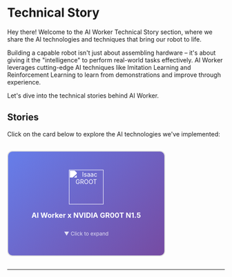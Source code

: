 # Technical Story

Hey there! Welcome to the AI Worker Technical Story section, where we share the AI technologies and techniques that bring our robot to life.

Building a capable robot isn't just about assembling hardware – it's about giving it the "intelligence" to perform real-world tasks effectively. AI Worker leverages cutting-edge AI techniques like Imitation Learning and Reinforcement Learning to learn from demonstrations and improve through experience.

Let's dive into the technical stories behind AI Worker.

## Stories

Click on the card below to explore the AI technologies we've implemented:

<div style="display: grid; grid-template-columns: repeat(auto-fit, minmax(300px, 1fr)); gap: 20px; margin: 30px 0;">

<details style="grid-column: 1 / -1;">
<summary style="list-style: none; cursor: pointer;">
  <div style="border: 2px solid #e0e0e0; border-radius: 12px; padding: 20px; transition: all 0.3s; background: linear-gradient(135deg, #667eea 0%, #764ba2 100%); color: white; min-height: 200px; display: inline-flex; flex-direction: column; justify-content: center; align-items: center; text-align: center; width: calc(66.666% - 14px); vertical-align: top;">
    <img src="/technical_story/isaac_gr00t_header_compress.png" alt="Isaac GROOT" style="height: 80px; margin-bottom: 15px; filter: brightness(0) invert(1);">
    <h3 style="margin: 0 0 10px 0; border: none; color: white;">AI Worker x NVIDIA GR00T N1.5</h3>
    <div class="expand-indicator" style="margin-top: 15px; font-size: 12px; opacity: 0.8;">▼ Click to expand</div>
  </div>
</summary>
<div style="padding: 30px; border: 2px solid #667eea; border-radius: 12px; margin-top: 20px; background: #1b1b1f; color: #e0e0e0;">

### ▶️ Full Demo

<div style="position: relative; padding-bottom: 56.25%; height: 0; overflow: hidden; max-width: 100%; margin: 20px 0; border-radius: 8px;">
  <iframe 
    style="position: absolute; top: 0; left: 0; width: 100%; height: 100%;" 
    src="https://www.youtube.com/embed/h2O57D7KGYg" 
    title="AI Worker x NVIDIA Gr00t N1.5 Demo" 
    frameborder="0" 
    allow="accelerometer; autoplay; clipboard-write; encrypted-media; gyroscope; picture-in-picture" 
    allowfullscreen>
  </iframe>
</div>

---

### Overview

We aimed to develop an autonomous robotic system capable of sorting convenience store items, with a specific focus on coffee bottle classification as our primary task scenario. The robot is presented with mixed items placed in a central area and must sort them into designated boxes positioned on the left and right sides.

To achieve this goal, we leveraged **imitation learning** as our core methodology, utilizing NVIDIA's **Isaac GR00T N1.5** foundation model. We collected real-world demonstration data directly in actual operational environments, ensuring our model could handle the complexities and variations inherent in real-world scenarios.

<div style="margin: 20px 0; padding: 20px; background: rgba(102, 126, 234, 0.1); border-left: 4px solid #667eea; border-radius: 4px;">

**🎯 Public Demonstrations**

We successfully showcased this system at two major robotics conferences:
- **CoRL (Conference on Robot Learning)** 
- **Humanoid Conference**

</div>

<div style="margin: 20px 0; padding: 20px; background: rgba(102, 126, 234, 0.1); border-left: 4px solid #667eea; border-radius: 4px;">

**📊 Performance Metrics**

Through rigorous testing over 100 trials, our system achieved approximately **70% success rate**, demonstrating robust performance while also revealing areas for future improvement.

</div>

<div style="margin: 20px 0; padding: 20px; background: rgba(102, 126, 234, 0.1); border-left: 4px solid #667eea; border-radius: 4px;">

**💡 Project Impact**

This project goes beyond simply using a foundation model – we've built a complete system infrastructure based on **AI Worker** and **Physical AI Tools** that enables the deployment and operation of GR00T N1.5 on real robotic hardware.

</div>

---

### Model Architecture

NVIDIA's Isaac Gr00t N1.5 is a vision-language-action (VLA) foundation model designed for robotic manipulation tasks. The model architecture consists of two main systems working in tandem to translate multimodal inputs into precise robot actions.

<div style="text-align: center; margin: 30px 0;">
  <img src="/technical_story/isaac_gr00t_architecture.png" alt="Isaac Gr00t N1.5 Architecture" style="max-width: 100%; border-radius: 8px; border: 2px solid #667eea;">
  <p style="margin-top: 10px; font-size: 14px; color: #888; font-style: italic;">Figure: Isaac Gr00t N1.5 Architecture Overview</p>
</div>

#### Input Modalities

The model accepts three types of input data:

- **Image Observation**: Visual input from the robot's cameras
- **Language Instruction**: Natural language commands describing the desired task
- **Robot State**: Current robot configuration including joint positions and end-effector poses

#### System 2: Vision-Language Model (VLM)

The Vision-Language Model processes visual and linguistic information to understand the task context and scene semantics. This high-level understanding guides the action generation process.

#### System 1: Diffusion Transformer

The Diffusion Transformer takes the VLM output along with robot state information and generates action chunks - sequences of future robot actions.

This two-system architecture enables the model to leverage both high-level semantic understanding and low-level motor control for robust robotic manipulation.

---

### Data Collection

We collected demonstration data to train the model for real-world robustness.

- **Dataset Size**: 10 hours of demonstration data across 800 episodes
- **Task Scope**: Sorting four different coffee bottles into their designated bins
- **Collection Strategy**: Intentionally varied lighting conditions and backgrounds during data collection
- **Environment Diversity**: Multiple lighting scenarios and background variations to ensure robust generalization

**Key Insight**: By training with diverse environmental conditions from the start, we built a system capable of handling the intense and unpredictable lighting of exhibition halls without requiring additional adaptation.

---

### Training

The model was fine-tuned using NVIDIA's powerful GPU infrastructure.

- **Hardware Setup**: 8x NVIDIA B200 GPUs
- **Training Duration**: Approximately 20 hours for complete fine-tuning
- **Base Model**: NVIDIA Isaac GR00T N1.5 foundation model
- **Training Approach**: Fine-tuning pre-trained weights on task-specific demonstration data

**Note**: The relatively short training time (20 hours) demonstrates the efficiency of foundation model fine-tuning compared to training from scratch, which would typically require significantly more time and data.

---

### Technical Challenges & Solutions

<details>
<summary style="cursor: pointer; padding: 15px; background: rgba(102, 126, 234, 0.1); border-left: 4px solid #667eea; border-radius: 4px; margin: 10px 0; font-weight: 600;">
💡 Challenge 1: Real-World Robustness
</summary>
<div style="padding: 15px 20px; margin: 0 0 10px 0; background: rgba(102, 126, 234, 0.05); border-radius: 0 0 4px 4px;">

**Problem**: Laboratory-trained models often fail in real-world environments due to lighting variations, background changes, and unpredictable conditions.

**Solution**: We intentionally introduced environmental diversity during data collection by varying lighting conditions and backgrounds. This "train for the real world" approach ensured the model could generalize to challenging scenarios like exhibition halls with intense and unpredictable lighting.

</div>
</details>

<details>
<summary style="cursor: pointer; padding: 15px; background: rgba(102, 126, 234, 0.1); border-left: 4px solid #667eea; border-radius: 4px; margin: 10px 0; font-weight: 600;">
🎪 Challenge 2: Exhibition Hall Deployment
</summary>
<div style="padding: 15px 20px; margin: 0 0 10px 0; background: rgba(102, 126, 234, 0.05); border-radius: 0 0 4px 4px;">

**Problem**: Trade show floors present some of the most challenging conditions for robotic systems - constantly changing lighting, crowds, and visual distractions.

**Solution**: Anticipating exhibition deployment, we intentionally varied backgrounds and environments during data collection. To simulate crowded conditions, we positioned the robot in high-traffic areas during data acquisition. This proactive approach enabled the system to handle the exhibition environment without requiring any additional fine-tuning or adaptation.

</div>
</details>

<details>
<summary style="cursor: pointer; padding: 15px; background: rgba(102, 126, 234, 0.1); border-left: 4px solid #667eea; border-radius: 4px; margin: 10px 0; font-weight: 600;">
📊 Challenge 3: Data Efficiency
</summary>
<div style="padding: 15px 20px; margin: 0 0 10px 0; background: rgba(102, 126, 234, 0.05); border-radius: 0 0 4px 4px;">

**Problem**: Collecting large-scale demonstration data can be time-consuming and expensive.

**Solution**: By leveraging the NVIDIA Isaac GR00T N1.5 foundation model, we achieved strong performance with just 10 hours (800 episodes) of task-specific data, significantly reducing the data requirements compared to training from scratch.

</div>
</details>

---

### Deployment

Our deployment architecture is designed for modularity, scalability, and isolation using containerized environments. The system integrates multiple components across different machines, leveraging ROS2 for inter-process communication and Docker for dependency management.

<div style="text-align: center; margin: 30px 0;">
  <img src="/technical_story/isaac_gr00t_system_architecture.png" alt="Deployment Architecture" style="max-width: 100%; border-radius: 8px; border: 2px solid #667eea;">
  <p style="margin-top: 10px; font-size: 14px; color: #888; font-style: italic;">Figure: System Deployment Architecture</p>
</div>

#### System Architecture Overview

Our deployment consists of two primary machines communicating via ROS2 and ZMQ protocols:

**ORIN (Robot Controller)**
- **AI Worker Container**: Manages robot control and executes motor commands
- **Physical AI Tools Container**: Handles inference orchestration and UI configuration
- **Communication**: Both containers communicate via ROS2 topics

**5090 Workstation (Inference Server)**
- **GR00T N1.5 Container**: Runs the foundation model for action prediction
- **Communication**: Connects to Physical AI Tools via ZMQ socket

#### Component Details

<div style="margin: 20px 0; padding: 20px; background: rgba(102, 126, 234, 0.1); border-left: 4px solid #667eea; border-radius: 4px;">

**🤖 AI Worker (Docker Container)**
- Built on ROS2 framework for robot control
- Subscribes to action chunk topics from Physical AI Tools
- Executes motor commands to control the robot hardware
- Handles low-level robot state management and safety protocols

</div>

<div style="margin: 20px 0; padding: 20px; background: rgba(102, 126, 234, 0.1); border-left: 4px solid #667eea; border-radius: 4px;">

**🛠️ Physical AI Tools (Docker Container)**
- Provides UI for inference configuration and monitoring
- Orchestrates the inference pipeline
- Publishes action chunk ROS2 topics to AI Worker
- Communicates with GR00T N1.5 model via ZMQ socket
- Manages observation data flow and action prediction requests

</div>

<div style="margin: 20px 0; padding: 20px; background: rgba(102, 126, 234, 0.1); border-left: 4px solid #667eea; border-radius: 4px;">

**🧠 GR00T N1.5 (Docker Container)**
- Runs NVIDIA Isaac GR00T N1.5 foundation model
- Deployed using NVIDIA's official Docker image
- Receives observations via ZMQ from Physical AI Tools
- Returns predicted action chunks for robot execution
- Leverages GPU acceleration for real-time inference

</div>

#### Communication Flow

1. **Observation Collection**: AI Worker collects sensor data (camera images, robot state) and publishes to ROS2 topics
2. **Data Forwarding**: Physical AI Tools subscribes to observation topics and forwards data to GR00T N1.5 via ZMQ
3. **Action Prediction**: GR00T N1.5 processes observations and returns action chunks via ZMQ
4. **Action Execution**: Physical AI Tools publishes action chunks to ROS2 topics
5. **Robot Control**: AI Worker subscribes to action topics and executes motor commands

#### Design Benefits

- **Dependency Isolation**: Docker containers prevent dependency conflicts between different components
- **Modularity**: Each component can be developed, tested, and deployed independently
- **Scalability**: Inference server can be scaled separately from robot controller
- **Cross-Machine Communication**: ZMQ socket enables efficient communication between ORIN and workstation, while ROS2 handles communication between containers on ORIN
- **Hardware Flexibility**: High-compute inference tasks run on dedicated GPU workstation while robot control runs on embedded ORIN platform

---

### Experimental Results

We conducted extensive testing to evaluate the system's performance in real-world scenarios, focusing on both quantitative metrics and qualitative failure analysis.

#### System Performance Metrics

<div style="margin: 20px 0; padding: 20px; background: rgba(102, 126, 234, 0.1); border-left: 4px solid #667eea; border-radius: 4px;">

**⚡ Inference Performance**
- **Inference Latency**: 40ms on NVIDIA RTX 5090 GPU
- **Control Frequency**: 10 FPS robot control loop
- **Total System Latency**: End-to-end observation to action execution

</div>

<div style="margin: 20px 0; padding: 20px; background: rgba(102, 126, 234, 0.1); border-left: 4px solid #667eea; border-radius: 4px;">

**🎯 Task Success Rate**
- **Test Trials**: 100 sorting attempts
- **Success Rate**: ~70%
- **Test Environment**: Real exhibition hall conditions with varied lighting and backgrounds

</div>

#### Control Optimization Techniques

To achieve smooth and natural robot motion, we implemented several optimization strategies:

1. **Dynamixel Motor Tuning**: Fine-tuned velocity and acceleration profiles to ensure fluid movements without jerking
2. **Asynchronous Inference**: Implemented non-blocking inference pipeline to maintain consistent control frequency
3. **Action Smoothing**: Applied temporal smoothing to action chunks for coordinated multi-joint movements

#### Failure Cases

Understanding failure cases is critical for future improvements. We identified three primary failure patterns in the 30% unsuccessful trials:

- **Color Misclassification (~50% of failures)**: Correctly grasped but placed in the wrong bin due to color recognition errors
- **Grasping Failures (~30% of failures)**: Robot failed to successfully grasp the target object
- **Phantom Actions (~20% of failures)**: Attempted placement without having grasped an object

---

### Lessons Learned & Future Work

This project provided valuable insights into deploying foundation models on real robotic systems. Here are our key takeaways and directions for future development.

#### What Worked Well ✅

<div style="margin: 20px 0; padding: 20px; background: rgba(102, 126, 234, 0.1); border-left: 4px solid #667eea; border-radius: 4px;">

**Foundation Model Efficiency**
- Fine-tuning approach significantly reduced data requirements.
- 20-hour training time on 8x B200 GPUs demonstrated excellent time-to-deployment.

**Environmental Diversity Strategy**
- Collecting data in varied lighting and crowded areas proved essential for real-world robustness
- "Train for the real world" approach eliminated the need for domain adaptation

**Modular System Architecture**
- Docker containerization prevented dependency conflicts and simplified deployment
- ROS2 + ZMQ communication enabled flexible cross-machine deployment

</div>

#### Challenges & Learning Points 🎓

<div style="margin: 20px 0; padding: 20px; background: rgba(245, 87, 108, 0.1); border-left: 4px solid #f5576c; border-radius: 4px;">

**70% Success Rate**
- While acceptable for demonstrations, production deployment would require higher reliability
- Color misclassification remains the primary failure cause, indicating need for improved visual perception

**Data Collection Overhead**
- 10 hours of teleoperation data collection required significant manual effort
- Need for more efficient data collection methods or synthetic data augmentation

**Grasp Stability**
- Depth perception and grasp planning could benefit from additional sensors or algorithms

</div>

#### Future Directions 🚀

1. **Enhanced Visual Perception**: Integrate better color recognition under varied lighting, possibly with additional sensors
2. **Grasp Detection**: Add proprioceptive feedback to detect successful grasps before attempting placement
3. **More Training Data**: Collect additional edge cases to improve success rate to 85-90%

---

### References & Resources

**Related Projects & Tools**
- [NVIDIA Isaac GR00T](https://github.com/NVIDIA/Isaac-GR00T) - Official NVIDIA Isaac GR00T repository
- [Physical AI Tools](https://github.com/ROBOTIS-GIT/physical_ai_tools) - Our open-source tools for robotic AI deployment
- [AI Worker](https://github.com/ROBOTIS-GIT/aiworker) - AI Worker robot platform

</div>
</details>

</div>

<style>
details > summary::-webkit-details-marker {
  display: none;
}
details > summary {
  list-style: none;
}
details > summary > div:hover {
  transform: translateY(-5px);
  box-shadow: 0 10px 25px rgba(0,0,0,0.2);
}
details[open] > summary > div {
  border-radius: 12px;
}
details[open] > summary .expand-indicator {
  display: none;
}
</style>

---

